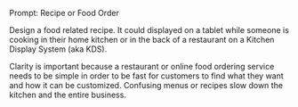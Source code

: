 Prompt: Recipe or Food Order

Design a food related recipe. It could displayed on a tablet while someone is cooking in their home kitchen or in the back of a restaurant on a Kitchen Display System (aka KDS).

Clarity is important because a restaurant or online food ordering service needs to be simple in order to be fast for customers to find what they want and how it can be customized. Confusing menus or recipes slow down the kitchen and the entire business.

